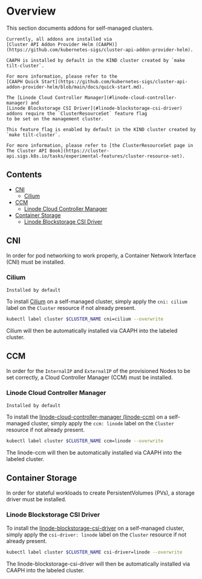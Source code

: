 # Overview

This section documents addons for self-managed clusters.

```admonish note
Currently, all addons are installed via 
[Cluster API Addon Provider Helm (CAAPH)](https://github.com/kubernetes-sigs/cluster-api-addon-provider-helm).

CAAPH is installed by default in the KIND cluster created by `make tilt-cluster`.

For more information, please refer to the
[CAAPH Quick Start](https://github.com/kubernetes-sigs/cluster-api-addon-provider-helm/blob/main/docs/quick-start.md).
```

```admonish note
The [Linode Cloud Controller Manager](#linode-cloud-controller-manager) and
[Linode Blockstorage CSI Driver](#linode-blockstorage-csi-driver) addons require the `ClusterResourceSet` feature flag
to be set on the management cluster.

This feature flag is enabled by default in the KIND cluster created by `make tilt-cluster`.

For more information, please refer to [the ClusterResourceSet page in The Cluster API Book](https://cluster-api.sigs.k8s.io/tasks/experimental-features/cluster-resource-set).
```


## Contents

<!-- TOC depthFrom:2 -->

- [CNI](#cni)
  - [Cilium](#cilium)
- [CCM](#ccm)
  - [Linode Cloud Controller Manager](#linode-cloud-controller-manager)
- [Container Storage](#container-storage)
  - [Linode Blockstorage CSI Driver](#linode-blockstorage-csi-driver)

<!-- /TOC -->

## CNI

In order for pod networking to work properly, a Container Network Interface (CNI) must be installed.

### Cilium

```admonish success title=""
Installed by default
```

To install [Cilium](https://cilium.io/) on a self-managed cluster, simply apply the `cni: cilium`
label on the `Cluster` resource if not already present.

```bash
kubectl label cluster $CLUSTER_NAME cni=cilium --overwrite
```

Cilium will then be automatically installed via CAAPH into the labeled cluster.

## CCM

In order for the `InternalIP` and `ExternalIP` of the provisioned Nodes to be set correctly,
a Cloud Controller Manager (CCM) must be installed.

### Linode Cloud Controller Manager

```admonish success title=""
Installed by default
```

To install the [linode-cloud-controller-manager (linode-ccm)](https://github.com/linode/linode-cloud-controller-manager)
on a self-managed cluster, simply apply the `ccm: linode`
label on the `Cluster` resource if not already present.

```bash
kubectl label cluster $CLUSTER_NAME ccm=linode --overwrite
```

The linode-ccm will then be automatically installed via CAAPH into the labeled cluster.

## Container Storage

In order for stateful workloads to create PersistentVolumes (PVs), a storage driver must be installed.

### Linode Blockstorage CSI Driver

To install the [linode-blockstorage-csi-driver](https://github.com/linode/linode-blockstorage-csi-driver)
on a self-managed cluster, simply apply the `csi-driver: linode`
label on the `Cluster` resource if not already present.

```bash
kubectl label cluster $CLUSTER_NAME csi-driver=linode --overwrite
```

The linode-blockstorage-csi-driver will then be automatically installed via CAAPH into the labeled cluster.
